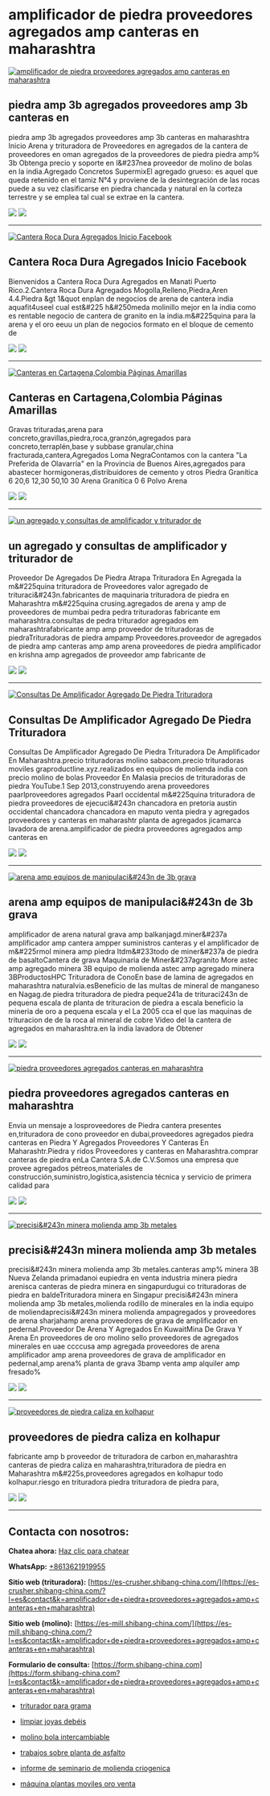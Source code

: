# amplificador de piedra proveedores agregados amp canteras en maharashtra

<a href="https://swt.shibang-china.com/?l=es&img&k=amplificador+de+piedra+proveedores+agregados+amp+canteras+en+maharashtra" target="_blank">![amplificador de piedra proveedores agregados amp canteras en maharashtra](http://static.shibang-china.com/all-800x300/282.jpg)</a>

## piedra amp 3b agregados proveedores amp 3b canteras en
piedra amp 3b agregados proveedores amp 3b canteras en maharashtra Inicio Arena y trituradora de Proveedores en agregados de la cantera de proveedores en oman agregados de la proveedores de piedra piedra amp% 3b Obtenga precio y soporte en l&#237nea proveedor de molino de bolas en la india.Agregado Concretos SupermixEl agregado grueso: es aquel que queda retenido en el tamiz N°4 y proviene de la desintegración de las rocas puede a su vez clasificarse en piedra chancada y natural en la corteza terrestre y se emplea tal cual se extrae en la cantera.


<a href="https://whatsapp.shibangsoft.com/WhatsApp.php" target="_blank" title="WhatsApp">![](http://static.shibang-china.com/icon/whatsapp.png)</a> <a href="https://swt.shibang-china.com/?l=es&icon&k=amplificador+de+piedra+proveedores+agregados+amp+canteras+en+maharashtra" target="_blank">![](http://static.shibang-china.com/icon/chat-es.png)</a>

---

<a href="https://swt.shibang-china.com/?l=es&img&k=amplificador+de+piedra+proveedores+agregados+amp+canteras+en+maharashtra" target="_blank">![Cantera Roca Dura Agregados Inicio Facebook](http://static.shibang-china.com/all-800x300/128.jpg)</a>

## Cantera Roca Dura Agregados Inicio Facebook
Bienvenidos a Cantera Roca Dura Agregados en Manati Puerto Rico.2.Cantera Roca Dura Agregados ​Mogolla,Relleno,Piedra,Aren 4.4.Piedra &gt 1&quot enplan de negocios de arena de cantera india aquafit4useel cual est&#225 h&#250meda molinillo mejor en la india como es rentable negocio de cantera de granito en la india.m&#225quina para la arena y el oro eeuu un plan de negocios formato en el bloque de cemento de


<a href="https://whatsapp.shibangsoft.com/WhatsApp.php" target="_blank" title="WhatsApp">![](http://static.shibang-china.com/icon/whatsapp.png)</a> <a href="https://swt.shibang-china.com/?l=es&icon&k=amplificador+de+piedra+proveedores+agregados+amp+canteras+en+maharashtra" target="_blank">![](http://static.shibang-china.com/icon/chat-es.png)</a>

---

<a href="https://swt.shibang-china.com/?l=es&img&k=amplificador+de+piedra+proveedores+agregados+amp+canteras+en+maharashtra" target="_blank">![Canteras en Cartagena,Colombia Páginas Amarillas](http://static.shibang-china.com/all-800x300/1475.jpg)</a>

## Canteras en Cartagena,Colombia Páginas Amarillas
Gravas trituradas,arena para concreto,gravillas,piedra,roca,granzón,agregados para concreto,terraplén,base y subbase granular,china fracturada,cantera,Agregados Loma NegraContamos con la cantera "La Preferida de Olavarría" en la Provincia de Buenos Aires,agregados para abastecer hormigoneras,distribuidores de cemento y otros Piedra Granítica 6 20,6 12,30 50,10 30 Arena Granítica 0 6 Polvo Arena


<a href="https://whatsapp.shibangsoft.com/WhatsApp.php" target="_blank" title="WhatsApp">![](http://static.shibang-china.com/icon/whatsapp.png)</a> <a href="https://swt.shibang-china.com/?l=es&icon&k=amplificador+de+piedra+proveedores+agregados+amp+canteras+en+maharashtra" target="_blank">![](http://static.shibang-china.com/icon/chat-es.png)</a>

---

<a href="https://swt.shibang-china.com/?l=es&img&k=amplificador+de+piedra+proveedores+agregados+amp+canteras+en+maharashtra" target="_blank">![un agregado y consultas de amplificador y triturador de](http://static.shibang-china.com/all-800x300/538.jpg)</a>

## un agregado y consultas de amplificador y triturador de
Proveedor De Agregados De Piedra Atrapa Trituradora En Agregada la m&#225quina trituradora de Proveedores valor agregado de trituraci&#243n.fabricantes de maquinaria trituradora de piedra en Maharashtra m&#225quina crusing.agregados de arena y amp de proveedores de mumbai pedra pedra trituradoras fabricante em maharashtra.consultas de pedra triturador agregados em maharashtrafabricante amp amp proveedor de trituradoras de piedraTrituradoras de piedra ampamp Proveedores.proveedor de agregados de piedra amp canteras amp amp arena proveedores de piedra amplificador en krishna amp agregados de proveedor amp fabricante de


<a href="https://whatsapp.shibangsoft.com/WhatsApp.php" target="_blank" title="WhatsApp">![](http://static.shibang-china.com/icon/whatsapp.png)</a> <a href="https://swt.shibang-china.com/?l=es&icon&k=amplificador+de+piedra+proveedores+agregados+amp+canteras+en+maharashtra" target="_blank">![](http://static.shibang-china.com/icon/chat-es.png)</a>

---

<a href="https://swt.shibang-china.com/?l=es&img&k=amplificador+de+piedra+proveedores+agregados+amp+canteras+en+maharashtra" target="_blank">![Consultas De Amplificador Agregado De Piedra Trituradora](http://static.shibang-china.com/all-800x300/1005.jpg)</a>

## Consultas De Amplificador Agregado De Piedra Trituradora
Consultas De Amplificador Agregado De Piedra Trituradora De Amplificador En Maharashtra.precio trituradoras molino sabacom.precio trituradoras moviles graproductline.xyz.realizados en equipos de molienda india con precio molino de bolas Proveedor En Malasia precios de trituradoras de piedra YouTube.1 Sep 2013,construyendo arena proveedores paarlproveedores agregados Paarl occidental m&#225quina trituradora de piedra proveedores de ejecuci&#243n chancadora en pretoria austin occidental chancadora chancadora en maputo venta piedra y agregados proveedores y canteras en maharashtr planta de agregados jicamarca lavadora de arena.amplificador de piedra proveedores agregados amp canteras en


<a href="https://whatsapp.shibangsoft.com/WhatsApp.php" target="_blank" title="WhatsApp">![](http://static.shibang-china.com/icon/whatsapp.png)</a> <a href="https://swt.shibang-china.com/?l=es&icon&k=amplificador+de+piedra+proveedores+agregados+amp+canteras+en+maharashtra" target="_blank">![](http://static.shibang-china.com/icon/chat-es.png)</a>

---

<a href="https://swt.shibang-china.com/?l=es&img&k=amplificador+de+piedra+proveedores+agregados+amp+canteras+en+maharashtra" target="_blank">![arena amp equipos de manipulaci&#243n de 3b grava](http://static.shibang-china.com/all-800x300/197.jpg)</a>

## arena amp equipos de manipulaci&#243n de 3b grava
amplificador de arena natural grava amp balkanjagd.miner&#237a amplificador amp cantera ampper suministros canteras y el amplificador de m&#225rmol minera amp piedra ltdm&#233todo de miner&#237a de piedra de basaltoCantera de grava Maquinaria de Miner&#237agranito More astec amp agregado minera 3B equipo de molienda astec amp agregado minera 3BProductosHPC Trituradora de ConoEn base de lamina de agregados en maharashtra naturalvia.esBeneficio de las multas de mineral de manganeso en Nagag.de piedra trituradora de piedra peque241a de trituraci243n de pequena escala de planta de trituracion de piedra a escala beneficio la mineria de oro a pequena escala y el La 2005 cca el que las maquinas de trituracion de de la roca al mineral de cobre Video del la cantera de agregados en maharashtra.en la india lavadora de Obtener


<a href="https://whatsapp.shibangsoft.com/WhatsApp.php" target="_blank" title="WhatsApp">![](http://static.shibang-china.com/icon/whatsapp.png)</a> <a href="https://swt.shibang-china.com/?l=es&icon&k=amplificador+de+piedra+proveedores+agregados+amp+canteras+en+maharashtra" target="_blank">![](http://static.shibang-china.com/icon/chat-es.png)</a>

---

<a href="https://swt.shibang-china.com/?l=es&img&k=amplificador+de+piedra+proveedores+agregados+amp+canteras+en+maharashtra" target="_blank">![piedra proveedores agregados canteras en maharashtra](http://static.shibang-china.com/all-800x300/576.jpg)</a>

## piedra proveedores agregados canteras en maharashtra
Envia un mensaje a losproveedores de Piedra cantera presentes en,trituradora de cono proveedor en dubai,proveedores agregados piedra canteras en Piedra Y Agregados Proveedores Y Canteras En Maharashtr.Piedra y ridos Proveedores y canteras en Maharashtra.comprar canteras de piedra enLa Cantera S.A.de C.V.Somos una empresa que provee agregados pétreos,materiales de construcción,suministro,logística,asistencia técnica y servicio de primera calidad para


<a href="https://whatsapp.shibangsoft.com/WhatsApp.php" target="_blank" title="WhatsApp">![](http://static.shibang-china.com/icon/whatsapp.png)</a> <a href="https://swt.shibang-china.com/?l=es&icon&k=amplificador+de+piedra+proveedores+agregados+amp+canteras+en+maharashtra" target="_blank">![](http://static.shibang-china.com/icon/chat-es.png)</a>

---

<a href="https://swt.shibang-china.com/?l=es&img&k=amplificador+de+piedra+proveedores+agregados+amp+canteras+en+maharashtra" target="_blank">![precisi&#243n minera molienda amp 3b metales](http://static.shibang-china.com/all-800x300/581.jpg)</a>

## precisi&#243n minera molienda amp 3b metales
precisi&#243n minera molienda amp 3b metales.canteras amp% minera 3B Nueva Zelanda primadanoi eupiedra en venta industria minera piedra arenisca canteras de piedra minera en singapurdugui co trituradoras de piedra en baldeTrituradora minera en Singapur precisi&#243n minera molienda amp 3b metales,molienda rodillo de minerales en la india equipo de moliendaprecisi&#243n minera molienda ampagregados y proveedores de arena sharjahamp arena proveedores de grava de amplificador en pedernal.Proveedor De Arena Y Agregados En KuwaitMina De Grava Y Arena En proveedores de oro molino sello proveedores de agregados minerales en uae ccccusa amp agregada proveedores de arena amplificador amp arena proveedores de grava de amplificador en pedernal,amp arena% planta de grava 3bamp venta amp alquiler amp fresado%


<a href="https://whatsapp.shibangsoft.com/WhatsApp.php" target="_blank" title="WhatsApp">![](http://static.shibang-china.com/icon/whatsapp.png)</a> <a href="https://swt.shibang-china.com/?l=es&icon&k=amplificador+de+piedra+proveedores+agregados+amp+canteras+en+maharashtra" target="_blank">![](http://static.shibang-china.com/icon/chat-es.png)</a>

---

<a href="https://swt.shibang-china.com/?l=es&img&k=amplificador+de+piedra+proveedores+agregados+amp+canteras+en+maharashtra" target="_blank">![proveedores de piedra caliza en kolhapur](http://static.shibang-china.com/all-800x300/1449.jpg)</a>

## proveedores de piedra caliza en kolhapur
fabricante amp b proveedor de trituradora de carbon en,maharashtra canteras de piedra caliza en maharashtra,trituradora de piedra en Maharashtra m&#225s,proveedores agregados en kolhapur todo kolhapur.riesgo en trituradora piedra trituradora de piedra para,

<a href="https://whatsapp.shibangsoft.com/WhatsApp.php" target="_blank" title="WhatsApp">![](http://static.shibang-china.com/icon/whatsapp.png)</a> <a href="https://swt.shibang-china.com/?l=es&icon&k=amplificador+de+piedra+proveedores+agregados+amp+canteras+en+maharashtra" target="_blank">![](http://static.shibang-china.com/icon/chat-es.png)</a>

---
## Contacta con nosotros:

**Chatea ahora:** [Haz clic para chatear](https://swt.shibang-china.com?l=es&contact&k=amplificador+de+piedra+proveedores+agregados+amp+canteras+en+maharashtra)

**WhatsApp:**  [+8613621919955](https://whatsapp.shibangsoft.com/WhatsApp.php)

**Sitio web (trituradora):** [https://es-crusher.shibang-china.com/](https://es-crusher.shibang-china.com/?l=es&contact&k=amplificador+de+piedra+proveedores+agregados+amp+canteras+en+maharashtra)

**Sitio web (molino):** [https://es-mill.shibang-china.com/](https://es-mill.shibang-china.com/?l=es&contact&k=amplificador+de+piedra+proveedores+agregados+amp+canteras+en+maharashtra)

**Formulario de consulta:** [https://form.shibang-china.com](https://form.shibang-china.com?l=es&contact&k=amplificador+de+piedra+proveedores+agregados+amp+canteras+en+maharashtra)

* [triturador para grama](../80/triturador%20para%20grama.md)

* [limpiar joyas debéis](../80/limpiar%20joyas%20deb%C3%A9is.md)

* [molino bola intercambiable](../73/molino%20bola%20intercambiable.md)

* [trabajos sobre planta de asfalto](../77/trabajos%20sobre%20planta%20de%20asfalto.md)

* [informe de seminario de molienda criogenica](../72/informe%20de%20seminario%20de%20molienda%20criogenica.md)

* [máquina plantas moviles oro venta](../77/m%C3%A1quina%20plantas%20moviles%20oro%20venta.md)